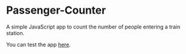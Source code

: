 # Passenger-Counter

A simple JavaScript app to count the number of people entering a train station.

You can test the app
<a href="www.google.com" target="_blank">here</a>.
